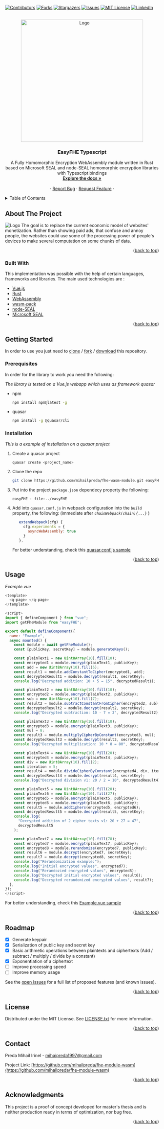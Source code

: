 <div id="top"></div>
<!--
*** Thanks for checking out the Best-README-Template. If you have a suggestion
*** that would make this better, please fork the repo and create a pull request
*** or simply open an issue with the tag "enhancement".
*** Don't forget to give the project a star!
*** Thanks again! Now go create something AMAZING! :D
-->

<!-- PROJECT SHIELDS -->
<!--
*** I'm using markdown "reference style" links for readability.
*** Reference links are enclosed in brackets [ ] instead of parentheses ( ).
*** See the bottom of this document for the declaration of the reference variables
*** for contributors-url, forks-url, etc. This is an optional, concise syntax you may use.
*** https://www.markdownguide.org/basic-syntax/#reference-style-links
-->

[![Contributors][contributors-shield]][contributors-url]
[![Forks][forks-shield]][forks-url]
[![Stargazers][stars-shield]][stars-url]
[![Issues][issues-shield]][issues-url]
[![MIT License][license-shield]][license-url]
[![LinkedIn][linkedin-shield]][linkedin-url]

<!-- PROJECT LOGO -->
<br />
<div align="center">
  <a href="https://github.com/othneildrew/Best-README-Template">
    <img src="media/logos/logo_easyFHE.png" alt="Logo" width="auto" height="400">
  </a>

  <h3 align="center">EasyFHE Typescript</h3>

  <p align="center">
    A Fully Homomorphic Encryption WebAssembly module written in Rust based on Microsoft SEAL and node-SEAL homomorphic encryption libraries  with Typescript bindings
    <br />
    <a href="https://github.com/mihailpreda/fhe-wasm-module"><strong>Explore the docs »</strong></a>
    <br />
    <br />
    ·
    <a href="https://github.com/mihailpreda/fhe-wasm-module/issues">Report Bug</a>
    ·
    <a href="https://github.com/mihailpreda/fhe-wasm-module/issues">Request Feature</a>
    ·
  </p>
</div>

<!-- TABLE OF CONTENTS -->
<details>
  <summary>Table of Contents</summary>
  <ol>
    <li>
      <a href="#about-the-project">About The Project</a>
      <ul>
        <li><a href="#built-with">Built With</a></li>
      </ul>
    </li>
    <li>
      <a href="#getting-started">Getting Started</a>
      <ul>
        <li><a href="#prerequisites">Prerequisites</a></li>
        <li><a href="#installation">Installation</a></li>
      </ul>
    </li>
    <li><a href="#usage">Usage</a></li>
    <li><a href="#roadmap">Roadmap</a></li>
    <li><a href="#contributing">Contributing</a></li>
    <li><a href="#license">License</a></li>
    <li><a href="#contact">Contact</a></li>
    <li><a href="#acknowledgments">Acknowledgments</a></li>
  </ol>
</details>

<!-- ABOUT THE PROJECT -->

## About The Project

 <img src="media/logos/no_ads/no_ads_data_processing.png" alt="Logo" width="auto" >
The goal is to replace the current economic model of websites' monetization. Rather than showing paid ads, that confuse and annoy people, the websites could use some of the processing power of people's devices to make several computation on some chunks of data.

<p align="right">(<a href="#top">back to top</a>)</p>

### Built With

This implementation was possible with the help of certain languages, frameworks and libraries. The main used technologies are :

-   [Vue.js](https://vuejs.org/)
-   [Rust](https://www.rust-lang.org/)
-   [WebAssembly](https://webassembly.org/)
-   [wasm-pack](https://rustwasm.github.io/wasm-pack/)
-   [node-SEAL](https://github.com/morfix-io/node-seal)
-   [Microsoft SEAL](https://github.com/microsoft/SEAL)
<p align="right">(<a href="#top">back to top</a>)</p>

<!-- GETTING STARTED -->

## Getting Started

In order to use you just need to [clone](https://github.com/mihailpreda/fhe-wasm-module.git) / [fork](https://github.com/mihailpreda/fhe-wasm-module.git) / [download](https://github.com/mihailpreda/fhe-wasm-module.git) this repository.

### Prerequisites

In order for the library to work you need the following:

_The library is tested on a Vue.js webapp which uses as framework quasar_

-   npm
    ```sh
    npm install npm@latest -g
    ```
-   quasar
    ```sh
    npm install -g @quasar/cli
    ```

### Installation

_This is a example of installation on a quasar project_

1. Create a quasar project
    ```sh
    quasar create <project_name>
    ```
2. Clone the repo
    ```sh
    git clone https://github.com/mihailpreda/fhe-wasm-module.git easyFHE
    ```
3. Put into the project `package.json` dependecy property the following:

    ```
    easyFHE : file:../easyFHE
    ```

4. Add into `quasar.conf.js` in webpack configuration into the `build` property, the following: (immediate after _`chainWebpack(chain){...}`_ )
    ```js
       extendWebpack(cfg) {
         cfg.experiments = {
           asyncWebAssembly: true
         }
       },
    ```
    For better understanding, check this [quasar.conf.js sample](./media/code/quasar.conf.js)

<p align="right">(<a href="#top">back to top</a>)</p>

<!-- USAGE EXAMPLES -->

## Usage

_Example.vue_

```js
<template>
  <q-page> </q-page>
</template>

<script>
import { defineComponent } from "vue";
import getFheModule from "easyFHE";

export default defineComponent({
  name: "Example",
  async mounted() {
    const module = await getFheModule();
    const [publicKey, secretKey] = module.generateKeys();

    const plainText1 = new Uint8Array(10).fill(10);
    const encrypted1 = module.encrypt(plainText1, publicKey);
    const add = new Uint8Array(10).fill(5);
    const result1 = module.addConstantToCipher(encrypted1, add);
    const decryptedResult1 = module.decrypt(result1, secretKey);
    console.log("Decrypted addition: 10 + 5 = 15", decryptedResult1);

    const plainText2 = new Uint8Array(10).fill(10);
    const encrypted2 = module.encrypt(plainText2, publicKey);
    const sub = new Uint8Array(10).fill(7);
    const result2 = module.subtractConstantFromCipher(encrypted2, sub);
    const decryptedResult2 = module.decrypt(result2, secretKey);
    console.log("Decrypted subtraction: 10 - 7 = 3", decryptedResult2);

    const plainText3 = new Uint8Array(10).fill(10);
    const encrypted3 = module.encrypt(plainText3, publicKey);
    const mul = 8;
    const result3 = module.multiplyCipherByConstant(encrypted3, mul);
    const decryptedResult3 = module.decrypt(result3, secretKey);
    console.log("Decrypted multiplication: 10 * 8 = 80", decryptedResult3);

    const plainText4 = new Uint8Array(10).fill(20);
    const encrypted4 = module.encrypt(plainText4, publicKey);
    const div = new Uint8Array(10).fill(2);
    const iteration = 5;
    const result4 = module.divideCipherByConstant(encrypted4, div, iteration);
    const decryptedResult4 = module.decrypt(result4, secretKey);
    console.log("Decrypted division v1: 20 / 2 = 10", decryptedResult4);

    const plainText5 = new Uint8Array(10).fill(20);
    const plainText6 = new Uint8Array(10).fill(27);
    const encrypted5 = module.encrypt(plainText5, publicKey);
    const encrypted6 = module.encrypt(plainText6, publicKey);
    const result5 = module.addCiphers(encrypted5, encrypted6);
    const decryptedResult5 = module.decrypt(result5, secretKey);
    console.log(
      "Decrypted addition of 2 cipher texts v1: 20 + 27 = 47",
      decryptedResult5
    );

    const plainText7 = new Uint8Array(10).fill(78);
    const encrypted7 = module.encrypt(plainText7, publicKey);
    const encrypted8 = module.rerandomize(encrypted7, publicKey);
    const result6 = module.decrypt(encrypted7, secretKey);
    const result7 = module.decrypt(encrypted8, secretKey);
    console.log("Rerandomization example:");
    console.log("Initial encrypted values", encrypted7);
    console.log("Rerandozied encrypted values", encrypted8);
    console.log("Decrypted initial encrypted values", result6);
    console.log("Decrypted rerandomized encrypted values", result7);
  },
});
</script>

```

For better understanding, check this [Example.vue sample](./media/code/Example.vue)

<p align="right">(<a href="#top">back to top</a>)</p>

<!-- ROADMAP -->

## Roadmap

-   [x] Generate keypair
-   [x] Serialization of public key and secret key
-   [x] Basic arithmetic operations between plaintexts and ciphertexts (Add / subtract / multiply / divide by a constant)
-   [x] Exponentiation of a ciphertext
-   [ ] Improve processing speed
-   [ ] Improve memory usage

See the [open issues](https://github.com/mihailpreda/fhe-wasm-module/issues) for a full list of proposed features (and known issues).

<p align="right">(<a href="#top">back to top</a>)</p>

<!-- LICENSE -->

## License

Distributed under the MIT License. See [LICENSE.txt](./LICENSE.txt) for more information.

<p align="right">(<a href="#top">back to top</a>)</p>

<!-- CONTACT -->

## Contact

Preda Mihail Irinel - mihaipreda1997@gmail.com

Project Link: [https://github.com/mihailpreda/fhe-module-wasm](https://github.com/mihailpreda/fhe-module-wasm)

<p align="right">(<a href="#top">back to top</a>)</p>

<!-- ACKNOWLEDGMENTS -->

## Acknowledgments

This project is a proof of concept developed for master's thesis and is neither production ready in terms of optimization, nor bug free.

<p align="right">(<a href="#top">back to top</a>)</p>

<!-- MARKDOWN LINKS & IMAGES -->
<!-- https://www.markdownguide.org/basic-syntax/#reference-style-links -->

[contributors-shield]: media/badges/contributors.svg
[contributors-url]: https://github.com/mihailpreda/fhe-wasm-module/contributors
[issues-shield]: media/badges/issues.svg
[issues-url]: https://img.shields.io/github/issues/mihailpreda/fhe-wasm-module?style=for-the-badge
[forks-shield]: media/badges/forks.svg
[forks-url]: https://img.shields.io/github/forks/mihailpreda/fhe-wasm-module?style=for-the-badge
[stars-shield]: media/badges/stars.svg
[stars-url]: https://img.shields.io/github/stars/mihailpreda/fhe-wasm-module?style=for-the-badge
[license-shield]: media/badges/license.svg
[license-url]: https://img.shields.io/github/license/mihailpreda/fhe-wasm-module?style=for-the-badge
[linkedin-shield]: media/badges/linkedin.svg
[linkedin-url]: https://www.linkedin.com/in/mihail-irinel-preda-2327b8195
